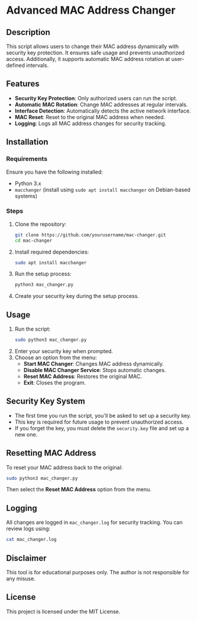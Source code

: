 # Advanced MAC Address Changer

## Description
This script allows users to change their MAC address dynamically with security key protection. It ensures safe usage and prevents unauthorized access. Additionally, it supports automatic MAC address rotation at user-defined intervals.

## Features
- **Security Key Protection**: Only authorized users can run the script.
- **Automatic MAC Rotation**: Change MAC addresses at regular intervals.
- **Interface Detection**: Automatically detects the active network interface.
- **MAC Reset**: Reset to the original MAC address when needed.
- **Logging**: Logs all MAC address changes for security tracking.

## Installation

### Requirements
Ensure you have the following installed:
- Python 3.x
- `macchanger` (install using `sudo apt install macchanger` on Debian-based systems)

### Steps
1. Clone the repository:
   ```sh
   git clone https://github.com/yourusername/mac-changer.git
   cd mac-changer
   ```
2. Install required dependencies:
   ```sh
   sudo apt install macchanger
   ```
3. Run the setup process:
   ```sh
   python3 mac_changer.py
   ```
4. Create your security key during the setup process.

## Usage
1. Run the script:
   ```sh
   sudo python3 mac_changer.py
   ```
2. Enter your security key when prompted.
3. Choose an option from the menu:
   - **Start MAC Changer**: Changes MAC address dynamically.
   - **Disable MAC Changer Service**: Stops automatic changes.
   - **Reset MAC Address**: Restores the original MAC.
   - **Exit**: Closes the program.

## Security Key System
- The first time you run the script, you'll be asked to set up a security key.
- This key is required for future usage to prevent unauthorized access.
- If you forget the key, you must delete the `security.key` file and set up a new one.

## Resetting MAC Address
To reset your MAC address back to the original:
```sh
sudo python3 mac_changer.py
```
Then select the **Reset MAC Address** option from the menu.

## Logging
All changes are logged in `mac_changer.log` for security tracking. You can review logs using:
```sh
cat mac_changer.log
```

## Disclaimer
This tool is for educational purposes only. The author is not responsible for any misuse.

## License
This project is licensed under the MIT License.

